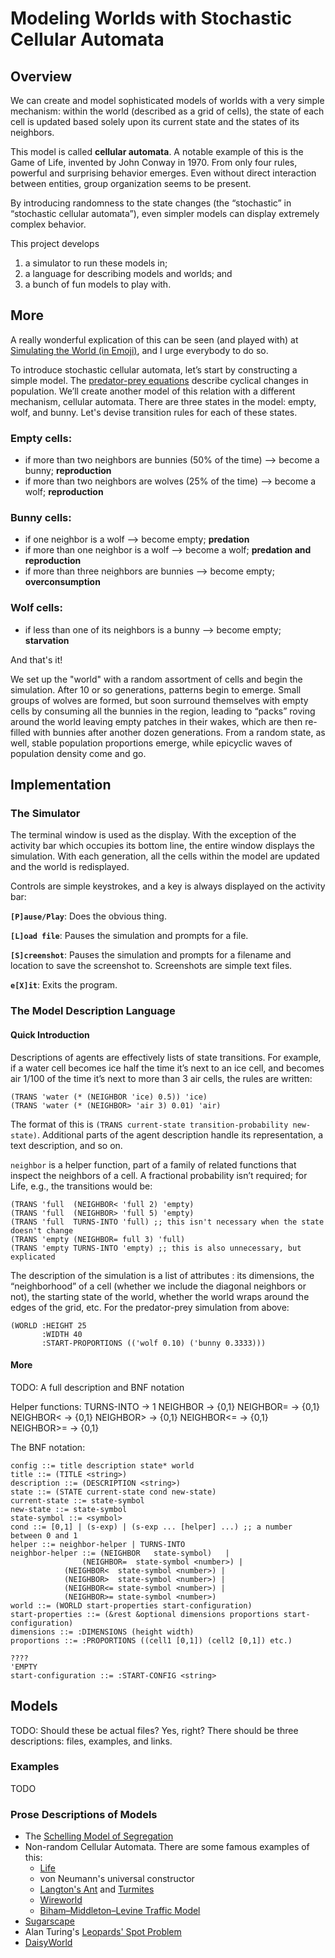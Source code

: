 # Modeling Worlds with Stochastic Cellular Automata

## Overview

We can create and model sophisticated models of worlds with a very simple mechanism: within the world (described as a grid of cells), the state of each cell is updated based solely upon its current state and the states of its neighbors.

This model is called __cellular automata__. A notable example of this is the Game of Life, invented by John Conway in 1970. From only four rules, powerful and surprising behavior emerges. Even without direct interaction between entities, group organization seems to be present.

By introducing randomness to the state changes (the “stochastic” in “stochastic cellular automata”), even simpler models can display extremely complex behavior.

This project develops

1. a simulator to run these models in;
2. a language for describing models and worlds; and
3. a bunch of fun models to play with.

## More

A really wonderful explication of this can be seen (and played with) at [Simulating the World (in Emoji)](http://ncase.me/simulating), and I urge everybody to do so.

To introduce stochastic cellular automata, let’s start by constructing a simple model. The [predator-prey equations](https://en.wikipedia.org/wiki/Lotka–Volterra_equations) describe cyclical changes in population. We’ll create another model of this relation with a different mechanism, cellular automata. There are three states in the model: empty, wolf, and bunny. Let's devise transition rules for each of these states.

### Empty cells:

* if more than two neighbors are bunnies (50% of the time) ⟶ become a bunny; __reproduction__
* if more than two neighbors are wolves (25% of the time) ⟶ become a wolf; __reproduction__

### Bunny cells:

* if one neighbor is a wolf ⟶ become empty; __predation__
* if more than one neighbor is a wolf ⟶ become a wolf; __predation and reproduction__
* if more than three neighbors are bunnies ⟶ become empty; __overconsumption__

### Wolf cells:

* if less than one of its neighbors is a bunny ⟶ become empty; __starvation__

And that's it!

We set up the "world" with a random assortment of cells and begin the simulation. After 10 or so generations, patterns begin to emerge. Small groups of wolves are formed, but soon surround themselves with empty cells by consuming all the bunnies in the region, leading to “packs” roving around the world leaving empty patches in their wakes, which are then re-filled with bunnies after another dozen generations. From a random state, as well, stable population proportions emerge, while epicyclic waves of population density come and go.

## Implementation

### The Simulator

The terminal window is used as the display. With the exception of the activity bar which occupies its bottom line, the entire window displays the simulation. With each generation, all the cells within the model are updated and the world is redisplayed.

Controls are simple keystrokes, and a key is always displayed on the activity bar:

__`[P]ause/Play`__: Does the obvious thing.

__`[L]oad file`__: Pauses the simulation and prompts for a file.
   
__`[S]creenshot`__: Pauses the simulation and prompts for a filename and location to save the screenshot to. Screenshots are simple text files.
   
__`e[X]it`__: Exits the program.

### The Model Description Language

#### Quick Introduction

Descriptions of agents are effectively lists of state transitions. For example, if a water cell becomes ice half the time it’s next to an ice cell, and becomes air 1/100 of the time it’s next to more than 3 air cells, the rules are written:

```
(TRANS 'water (* (NEIGHBOR 'ice) 0.5)) 'ice)
(TRANS 'water (* (NEIGHBOR> 'air 3) 0.01) 'air)
```

The format of this is `(TRANS current-state transition-probability new-state)`. Additional parts of the agent description handle its representation, a text description, and so on.

`neighbor` is a helper function, part of a family of related functions that inspect the neighbors of a cell.
A fractional probability isn’t required; for Life, e.g., the transitions would be:

```
(TRANS 'full  (NEIGHBOR< 'full 2) 'empty)
(TRANS 'full  (NEIGHBOR> 'full 5) 'empty)
(TRANS 'full  TURNS-INTO 'full) ;; this isn't necessary when the state doesn't change
(TRANS 'empty (NEIGHBOR= full 3) 'full)
(TRANS 'empty TURNS-INTO 'empty) ;; this is also unnecessary, but explicated
```

The description of the simulation is a list of attributes : its dimensions, the “neighborhood” of a cell (whether we include the diagonal neighbors or not), the starting state of the world, whether the world wraps around the edges of the grid, etc. For the predator-prey simulation from above:

```
(WORLD :HEIGHT 25
       :WIDTH 40
       :START-PROPORTIONS (('wolf 0.10) ('bunny 0.3333)))
```

#### More

TODO: A full description and BNF notation


Helper functions: TURNS-INTO  -> 1
       		  NEIGHBOR   -> {0,1}
		  NEIGHBOR=  -> {0,1}
		  NEIGHBOR<  -> {0,1}
		  NEIGHBOR>  -> {0,1}
		  NEIGHBOR<= -> {0,1}
		  NEIGHBOR>= -> {0,1}


The BNF notation:

```
config ::= title description state* world
title ::= (TITLE <string>)
description ::= (DESCRIPTION <string>)
state ::= (STATE current-state cond new-state)
current-state ::= state-symbol
new-state ::= state-symbol
state-symbol ::= <symbol>
cond ::= [0,1] | (s-exp) | (s-exp ... [helper] ...) ;; a number between 0 and 1
helper ::= neighbor-helper | TURNS-INTO
neighbor-helper ::= (NEIGHBOR   state-symbol)   |
        	    (NEIGHBOR=  state-symbol <number>) |
		    (NEIGHBOR<  state-symbol <number>) |
		    (NEIGHBOR>  state-symbol <number>) |
		    (NEIGHBOR<= state-symbol <number>) |
		    (NEIGHBOR>= state-symbol <number>)
world ::= (WORLD start-properties start-configuration)
start-properties ::= (&rest &optional dimensions proportions start-configuration)
dimensions ::= :DIMENSIONS (height width)
proportions ::= :PROPORTIONS ((cell1 [0,1]) (cell2 [0,1]) etc.)

????
'EMPTY
start-configuration ::= :START-CONFIG <string>
```

## Models

TODO: Should these be actual files? Yes, right?
      There should be three descriptions: files, examples, and links.

### Examples

TODO

### Prose Descriptions of Models

* The [Schelling Model of Segregation](http://nifty.stanford.edu/2014/mccown-schelling-model-segregation/)
* Non-random Cellular Automata. There are some famous examples of this:
  * [Life](http://www.bitstorm.org/gameoflife/)
  * von Neumann's universal constructor
  * [Langton's Ant](https://en.wikipedia.org/wiki/Langton%27s_ant) and [Turmites](https://en.wikipedia.org/wiki/Turmite)
  * [Wireworld](https://en.wikipedia.org/wiki/Wireworld)
  * [Biham–Middleton–Levine Traffic Model](https://en.wikipedia.org/wiki/Biham–Middleton–Levine_traffic_model)
* [Sugarscape](http://groups.engin.umd.umich.edu/CIS/course.des/cis479/projects/*sugarscape/Artificial%20Life%20web.htm)
* Alan Turing's [Leopards' Spot Problem](http://shell.cas.usf.edu/~stark/leopardsEssay.html)
* [DaisyWorld](https://en.wikipedia.org/wiki/Daisyworld)
